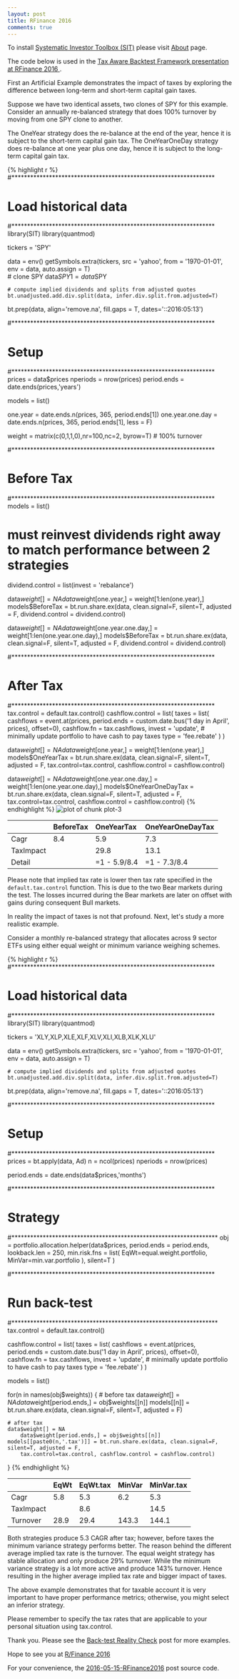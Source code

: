 ```yaml
---
layout: post
title: RFinance 2016
comments: true
---
```

To install [Systematic Investor Toolbox (SIT)](https://github.com/systematicinvestor/SIT) please visit [About](/about) page.




The code below is used in the [Tax Aware Backtest Framework presentation at RFinance 2016 ](http://www.rinfinance.com/agenda/).

First an Artificial Example demonstrates the impact of taxes by exploring the difference between
long-term and short-term capital gain taxes.

Suppose we have two identical assets, two clones of SPY for this example. 
Consider an annually re-balanced strategy that does 100% turnover by moving from one SPY clone to another.

The OneYear strategy does the re-balance at the end of the year, hence it is subject to the short-term capital gain tax.
The OneYearOneDay strategy does re-balance at one year plus one day, hence it is subject to the long-term capital gain tax.



{% highlight r %}
#*****************************************************************
# Load historical data
#*****************************************************************
library(SIT)
library(quantmod)
	
tickers = 'SPY'
	
data = env()
getSymbols.extra(tickers, src = 'yahoo', from = '1970-01-01', env = data, auto.assign = T)	
	# clone SPY
	data$SPY1 = data$SPY
	
	# compute implied dividends and splits from adjusted quotes
	bt.unadjusted.add.div.split(data, infer.div.split.from.adjusted=T)	

bt.prep(data, align='remove.na', fill.gaps = T, dates='::2016:05:13')
	
#*****************************************************************
# Setup
#*****************************************************************
prices = data$prices
	nperiods = nrow(prices)
period.ends = date.ends(prices,'years')
	  
models = list()
	
one.year = date.ends.n(prices, 365, period.ends[1])
one.year.one.day = date.ends.n(prices, 365, period.ends[1], less = F)
	
weight = matrix(c(0,1,1,0),nr=100,nc=2, byrow=T) # 100% turnover
	
#*****************************************************************
# Before Tax
#*****************************************************************
models = list()
	
# must reinvest dividends right away to match performance between 2 strategies
dividend.control = list(invest = 'rebalance')
	
data$weight[] = NA
	data$weight[one.year,] = weight[1:len(one.year),]
models$BeforeTax = bt.run.share.ex(data, clean.signal=F, silent=T, adjusted = F,
	dividend.control = dividend.control)

data$weight[] = NA
	data$weight[one.year.one.day,] = weight[1:len(one.year.one.day),]
models$BeforeTax = bt.run.share.ex(data, clean.signal=F, silent=T, adjusted = F,
	dividend.control = dividend.control)

		
#*****************************************************************
# After Tax
#*****************************************************************	
tax.control = default.tax.control()
cashflow.control = list(
	taxes = list(
		cashflows = event.at(prices, period.ends = custom.date.bus('1 day in April', prices), offset=0),
		cashflow.fn = tax.cashflows,
		invest = 'update', # minimally update portfolio to have cash to pay taxes
		type = 'fee.rebate'
	)
)
	
data$weight[] = NA
	data$weight[one.year,] = weight[1:len(one.year),]
models$OneYearTax = bt.run.share.ex(data, clean.signal=F, silent=T, adjusted = F,
	tax.control=tax.control, cashflow.control = cashflow.control)
	
data$weight[] = NA
	data$weight[one.year.one.day,] = weight[1:len(one.year.one.day),]
models$OneYearOneDayTax = bt.run.share.ex(data, clean.signal=F, silent=T,  adjusted = F,
	tax.control=tax.control, cashflow.control = cashflow.control)
{% endhighlight %}
![plot of chunk plot-3](/public/images/2016-05-15-RFinance2016/plot-3-1.png) 

|          |BeforeTax |OneYearTax   |OneYearOneDayTax |
|:---------|:---------|:------------|:----------------|
|Cagr      | 8.4      | 5.9         | 7.3             |
|TaxImpact |          |29.8         |13.1             |
|Detail    |          |=1 - 5.9/8.4 |=1 - 7.3/8.4     |
    


Please note that implied tax rate is lower then tax rate specified in the `default.tax.control`
function. This is due to the two Bear markets during the test. The losses incurred during the 
Bear markets are later on offset with gains during consequent Bull markets.


In reality the impact of taxes is not that profound. Next, let's study a more realistic example. 

Consider a monthly re-balanced strategy that allocates across 9 sector ETFs using either 
equal weight or minimum variance weighing schemes.



{% highlight r %}
#*****************************************************************
# Load historical data
#*****************************************************************
library(SIT)
library(quantmod)

tickers = 'XLY,XLP,XLE,XLF,XLV,XLI,XLB,XLK,XLU'
		
data = env()
getSymbols.extra(tickers, src = 'yahoo', from = '1970-01-01', env = data, auto.assign = T)	
	
	# compute implied dividends and splits from adjusted quotes
	bt.unadjusted.add.div.split(data, infer.div.split.from.adjusted=T)	
		
bt.prep(data, align='remove.na', fill.gaps = T, dates='::2016:05:13')
	
#*****************************************************************
# Setup
#*****************************************************************
prices = bt.apply(data, Ad)
  n = ncol(prices)
  nperiods = nrow(prices)
	
period.ends = date.ends(data$prices,'months')
	  
#*****************************************************************
# Strategy
#******************************************************************
obj = portfolio.allocation.helper(data$prices, period.ends = period.ends, lookback.len = 250, 
	min.risk.fns = list(
		EqWt=equal.weight.portfolio,
		MinVar=min.var.portfolio
	),
	silent=T
) 		

#*****************************************************************
# Run back-test
#******************************************************************
tax.control = default.tax.control()
	
cashflow.control = list(
	taxes = list(
		cashflows = event.at(prices, period.ends = custom.date.bus('1 day in April', prices), offset=0),
		cashflow.fn = tax.cashflows,
		invest = 'update', # minimally update portfolio to have cash to pay taxes
		type = 'fee.rebate'
	)
)
	
	
models = list()
	
for(n in  names(obj$weights)) {
	# before tax
	data$weight[] = NA
	  data$weight[period.ends,] = obj$weights[[n]]
	models[[n]] = bt.run.share.ex(data, clean.signal=F, silent=T, adjusted = F)
	
	# after tax
	data$weight[] = NA
		data$weight[period.ends,] = obj$weights[[n]]
	models[[paste0(n,'.tax')]] = bt.run.share.ex(data, clean.signal=F, silent=T, adjusted = F,
		tax.control=tax.control, cashflow.control = cashflow.control)
}
{% endhighlight %}

|          |EqWt  |EqWt.tax |MinVar |MinVar.tax |
|:---------|:-----|:--------|:------|:----------|
|Cagr      |  5.8 |  5.3    |  6.2  |  5.3      |
|TaxImpact |      |  8.6    |       | 14.5      |
|Turnover  | 28.9 | 29.4    |143.3  |144.1      |
    


Both strategies produce 5.3 CAGR after tax; however, before taxes the minimum variance strategy
performs better. The reason behind the different average implied tax rate is the turnover.
The equal weight strategy has stable allocation and only produce 29% turnover.
While the minimum variance strategy is a lot more active and produce 143% turnover. 
Hence resulting in the higher average implied tax rate and bigger impact of taxes.

The above example demonstrates that for taxable account it is very important to have
proper performance metrics; otherwise, you might select an inferior strategy.

Please remember to specify the tax rates that are applicable to your personal situation 
using tax.control.

Thank you. Please see the [Back-test Reality Check](/Backtest-Reality-Check) post for more examples.

Hope to see you at [R/Finance 2016](http://www.rinfinance.com/)

For your convenience, the [2016-05-15-RFinance2016](https://github.com/systematicinvestor/systematicinvestor.github.io/blob/master/rposts/2016-05-15-RFinance2016.r) post source code.

